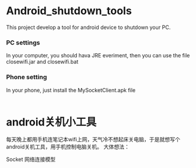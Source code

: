 Android_shutdown_tools
======================

This project develop a tool for android device to shutdown your PC.

### PC settings
In your computer, you should hava JRE everiment, then you can use the file closewifi.jar and closewifi.bat<br />
### Phone setting
In your phone, just install the MySocketClient.apk file<br />
<br />

android关机小工具
======================
每天晚上都用手机连笔记本wifi上网，天气冷不想起床关电脑，于是就想写个android关机工具，用手机控制电脑关机。
大体想法：


Socket 网络连接模型 
